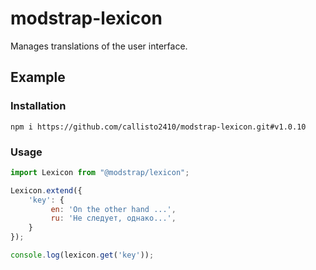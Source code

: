 # modstrap-lexicon

Manages translations of the user interface.

## Example

### Installation

```shell script
npm i https://github.com/callisto2410/modstrap-lexicon.git#v1.0.10
```

### Usage

```javascript
import Lexicon from "@modstrap/lexicon";

Lexicon.extend({
    'key': {
         en: 'On the other hand ...',
         ru: 'Не следует, однако...',
    }
});

console.log(lexicon.get('key'));
```
